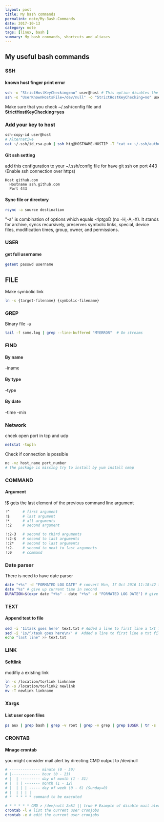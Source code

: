 ```yaml
---
layout: post
title: My bash commands
permalink: note/My-Bash-Commands
date: 2017-10-13
category: note
tags: [linux, bash ]
summary: My bash commands, shortcuts and aliases
---
```


## My useful bash commands

### SSH

#### known host finger print error

~~~bash
ssh -o "StrictHostKeyChecking=no" user@host # This option disables the prompt and automatically adds the host key to the ~/.ssh/known_hosts file 
ssh -o "UserKnownHostsFile=/dev/null" -o "StrictHostKeyChecking=no" user@host # More extreme cases 
~~~

Make sure that you check ~/.ssh/config file and **StrictHostKeyChecking=yes**

### Add your key to host

~~~bash
ssh-copy-id user@host
# Alternative  
cat ~/.ssh/id_rsa.pub | ssh hiq@HOSTNAME-HOSTIP -T "cat >> ~/.ssh/authorized_keys"
~~~

#### Git ssh setting

add this configuration to your ~/.ssh/config file for have git ssh on port 443 (Enable ssh connection over https)

~~~config
Host github.com
  Hostname ssh.github.com
  Port 443
~~~

#### Sync file or directory

~~~bash
rsync -a source destination
~~~

"-a" is combination of options which equals -rlptgoD (no -H,-A,-X). It stands for archive, syncs recursively, preserves symbolic links, special, device files, modification times, group, owner, and permissions.

### USER

#### get full username

~~~bash
getent passwd username
~~~

## FILE

Make symbolic link

~~~bash
ln -s {target-filename} {symbolic-filename}
~~~

### GREP

Binary file -a

~~~bash
tail -f some.log | grep --line-buffered "MYERROR"  # On streams
~~~

### FIND

#### By name

-iname

#### By type

-type

#### By date

-time -min

### Network

chcek open port in tcp and udp

~~~bash
netstat -tupln
~~~

Check if connection is possible

~~~bash
nc -vz host_name port_number
# the package is missing try to install by yum install nmap
~~~

### COMMAND

#### Argument

!$ gets the last element of the previous command line argument

~~~bash
!^      # first argument
!$      # last argument
!*      # all arguments
!:2     # second argument

!:2-3   # second to third arguments
!:2-$   # second to last arguments
!:2*    # second to last arguments
!:2-    # second to next to last arguments
!:0     # command
~~~

### Date parser

There is need to have date parser

~~~bash
date "+%s" -d "FORMATED LOG DATE" # convert Mon, 17 Oct 2016 11:18:42 to 1476695922 seconds
date "%s" # give up current time in second 
DURATION=$(expr date "+%s" - date "+%s" -d "FORMATED LOG DATE") # give time elapse from now in second
~~~

### TEXT

#### Append test to file

~~~bash
sed -i '1itask goes here' text.txt # Added a line to first line a txt file
sed -i '1s/^/task goes here\n/' #  Added a line to first line a txt file
echo "last line" >> text.txt
~~~

### LINK

#### Softlink

modifiy a existing link

~~~bash
ln -s /location/to/link linkname
ln -s /location/to/link2 newlink
mv -T newlink linkname
~~~

### Xargs

#### List user open files

~~~bash
ps aux | grep bash | grep -v root | grep -v grep | grep $USER | tr -s ' ' | cut -d ' ' -f 2| xargs -I proc /bin/bash -c "lsof -p proc && echo 'lineeeeeeeeeeeeeeeeeeeeeeeeeeeeeeeeeeeee'"
~~~

### CRONTAB

#### Mnage crontab

you might consider mail alert by directing CMD output to /dev/null

~~~bash
# -------------- minute (0 - 59)
# |------------- hour (0 - 23)
# |  | --------- day of month (1 - 31)
# |  | | ------- month (1 - 12)
# |  | | | ----- day of week (0 - 6) (Sunday=0)
# |  | | | |
# *  * * * * command to be executed

# * * * * * CMD > /dev/null 2>&1 || true # Example of disable mail alert 
crontab -l # list the current user cronjobs
crontab -e # edit the current user cronjobs
~~~
